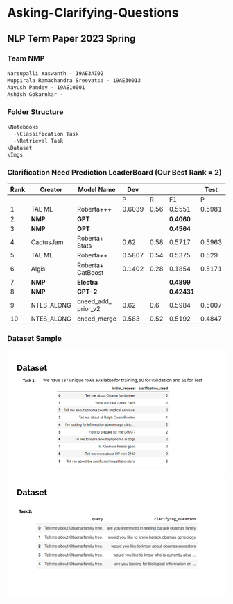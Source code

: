 # Asking-Clarifying-Questions
## NLP Term Paper 2023 Spring


### Team NMP

```
Narsupalli Yaswanth - 19AE3AI02
Muppirala Ramachandra Sreevatsa - 19AE30013
Aayush Pandey - 19AE10001
Ashish Gokarnkar - 
```


### Folder Structure

```
\Notebooks
  -\Classification Task
  -\Retrieval Task
\Dataset
\Imgs

```

### Clarification Need Prediction LeaderBoard  (Our Best Rank = 2)

| **ًRank**  | **Creator**  | **Model Name**       | **Dev**  |           |          | **Test** |          |          |
|-----------|-------------|---------------------|---------|----------|----------|----------|----------|----------|
|           |             |                     | P       | R        | F1       | P        | R        | F1       |
| 1         | TAL ML      | Roberta+++          | 0.6039  | 0.56     | 0.5551   | 0.5981   | 0.6557   | 0.607    |
| 2     | **NMP**        | **GPT**                 |            |          | **0.4060**     |            |            | **0.5761**   |
| 3     | **NMP**        | **OPT**                 |            |          | **0.4564**     |            |            | **0.5478**    |
| 4     | CactusJam  | Roberta+ Stats      | 0.62       | 0.58     | 0.5717     | 0.5963     | 0.5902     | 0.5416    |
| 5     | TAL ML     | Roberta++           | 0.5807     | 0.54     | 0.5375     | 0.529      | 0.5574     | 0.5253    |
| 6     | Algis      | Roberta+ CatBoost   | 0.1402     | 0.28     | 0.1854     | 0.5171     | 0.5246     | 0.5138    |
| 7     | **NMP**        | **Electra**             |            |          | **0.4899**     |            |            | **0.5048**    |
| 8     | **NMP**        | **GPT-2**               |            |          | **0.42431**    |            |            | **0.50263**   |
| 9     | NTES_ALONG | cneed_add_ prior_v2 | 0.62       | 0.6      | 0.5984     | 0.5007     | 0.5082     | 0.5018    |
| 10    | NTES_ALONG | cneed_merge         | 0.583      | 0.52     | 0.5192     | 0.4847     | 0.5082     | 0.496     |



### Dataset Sample

![alt text](https://github.com/yaswanth-iitkgp/Asking-Clarifying-Questions/blob/main/Imgs/Task%20-1%20Dataset.png)
![alt text](https://github.com/yaswanth-iitkgp/Asking-Clarifying-Questions/blob/main/Imgs/Task%20-2%20Dataset.png)
